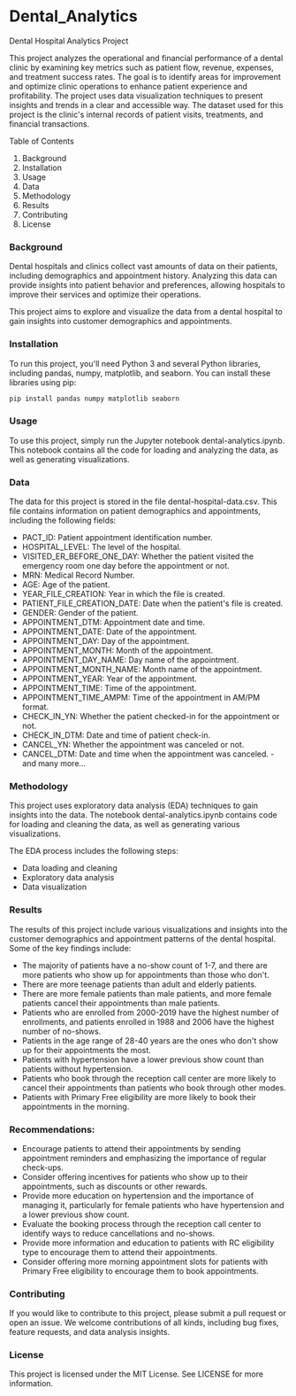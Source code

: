 # Dental_Analytics

Dental Hospital Analytics Project

This project analyzes the operational and financial performance of a dental clinic by examining key metrics such as patient flow, revenue, expenses, and treatment success rates. The goal is to identify areas for improvement and optimize clinic operations to enhance patient experience and profitability. The project uses data visualization techniques to present insights and trends in a clear and accessible way. The dataset used for this project is the clinic's internal records of patient visits, treatments, and financial transactions. 

Table of Contents

1. Background
2. Installation
3. Usage
4. Data
5. Methodology
6. Results
7. Contributing
8. License

### Background

Dental hospitals and clinics collect vast amounts of data on their patients, including demographics and appointment history. Analyzing this data can provide insights into patient behavior and preferences, allowing hospitals to improve their services and optimize their operations.

This project aims to explore and visualize the data from a dental hospital to gain insights into customer demographics and appointments.

### Installation

To run this project, you'll need Python 3 and several Python libraries, including pandas, numpy, matplotlib, and seaborn. You can install these libraries using pip:

```python
pip install pandas numpy matplotlib seaborn
```

### Usage

To use this project, simply run the Jupyter notebook dental-analytics.ipynb. This notebook contains all the code for loading and analyzing the data, as well as generating visualizations.

### Data

The data for this project is stored in the file dental-hospital-data.csv. This file contains information on patient demographics and appointments, including the following fields:

- PACT_ID: Patient appointment identification number.
- HOSPITAL_LEVEL: The level of the hospital.
- VISITED_ER_BEFORE_ONE_DAY: Whether the patient visited the emergency room one day before the appointment or not.
- MRN: Medical Record Number.
- AGE: Age of the patient.
- YEAR_FILE_CREATION: Year in which the file is created.
- PATIENT_FILE_CREATION_DATE: Date when the patient's file is created.
- GENDER: Gender of the patient.
- APPOINTMENT_DTM: Appointment date and time.
- APPOINTMENT_DATE: Date of the appointment.
- APPOINTMENT_DAY: Day of the appointment.
- APPOINTMENT_MONTH: Month of the appointment.
- APPOINTMENT_DAY_NAME: Day name of the appointment.
- APPOINTMENT_MONTH_NAME: Month name of the appointment.
- APPOINTMENT_YEAR: Year of the appointment.
- APPOINTMENT_TIME: Time of the appointment.
- APPOINTMENT_TIME_AMPM: Time of the appointment in AM/PM format.
- CHECK_IN_YN: Whether the patient checked-in for the appointment or not.
- CHECK_IN_DTM: Date and time of patient check-in.
- CANCEL_YN: Whether the appointment was canceled or not.
- CANCEL_DTM: Date and time when the appointment was canceled. - and many more...

### Methodology

This project uses exploratory data analysis (EDA) techniques to gain insights into the data. The notebook dental-analytics.ipynb contains code for loading and cleaning the data, as well as generating various visualizations.

The EDA process includes the following steps:

- Data loading and cleaning
- Exploratory data analysis
- Data visualization

### Results

The results of this project include various visualizations and insights into the customer demographics and appointment patterns of the dental hospital. Some of the key findings include:
 
- The majority of patients have a no-show count of 1-7, and there are more patients who show up for appointments than those who don't.
- There are more teenage patients than adult and elderly patients.
- There are more female patients than male patients, and more female patients cancel their appointments than male patients.
- Patients who are enrolled from 2000-2019 have the highest number of enrollments, and patients enrolled in 1988 and 2006 have the highest number of no-shows.
- Patients in the age range of 28-40 years are the ones who don't show up for their appointments the most.
- Patients with hypertension have a lower previous show count than patients without hypertension.
- Patients who book through the reception call center are more likely to cancel their appointments than patients who book through other modes.
- Patients with Primary Free eligibility are more likely to book their appointments in the morning.

### Recommendations:

- Encourage patients to attend their appointments by sending appointment reminders and emphasizing the importance of regular check-ups.
- Consider offering incentives for patients who show up to their appointments, such as discounts or other rewards.
- Provide more education on hypertension and the importance of managing it, particularly for female patients who have hypertension and a lower previous show count.
- Evaluate the booking process through the reception call center to identify ways to reduce cancellations and no-shows.
- Provide more information and education to patients with RC eligibility type to encourage them to attend their appointments.
- Consider offering more morning appointment slots for patients with Primary Free eligibility to encourage them to book appointments.

### Contributing

If you would like to contribute to this project, please submit a pull request or open an issue. We welcome contributions of all kinds, including bug fixes, feature requests, and data analysis insights.

### License

This project is licensed under the MIT License. See LICENSE for more information.
